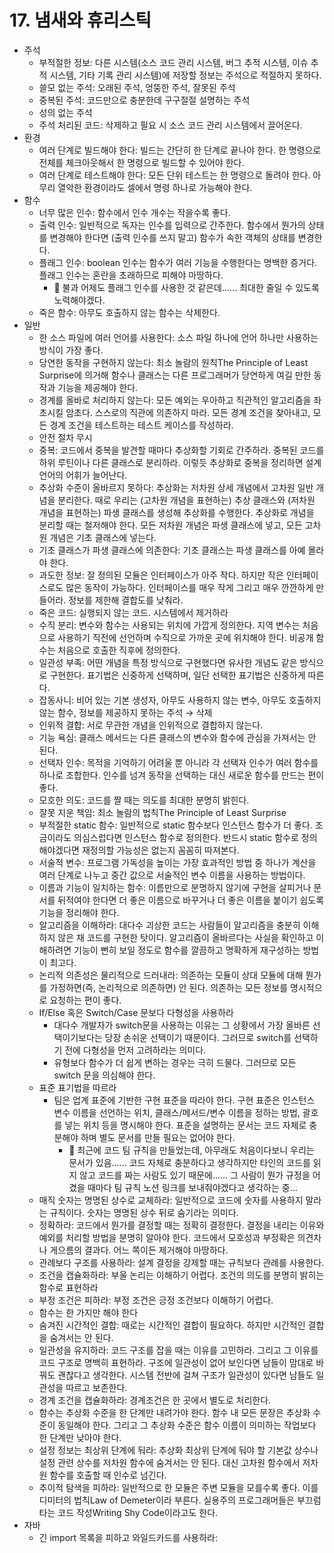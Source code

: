 # 17. 냄새와 휴리스틱

- 주석
  - 부적절한 정보: 다른 시스템(소스 코드 관리 시스템, 버그 추적 시스템, 이슈 추적 시스템, 기타 기록 관리 시스템)에 저장할 정보는 주석으로 적절하지 못하다.
  - 쓸모 없는 주석: 오래된 주석, 엉뚱한 주석, 잘못된 주석
  - 중복된 주석: 코드만으로 충분한데 구구절절 설명하는 주석
  - 성의 없는 주석
  - 주석 처리된 코드: 삭제하고 필요 시 소스 코드 관리 시스템에서 끌어온다.
- 환경
  - 여러 단계로 빌드해야 한다: 빌드는 간단히 한 단계로 끝나야 한다. 한 명령으로 전체를 체크아웃해서 한 명령으로 빌드할 수 있어야 한다.
  - 여러 단계로 테스트해야 한다: 모든 단위 테스트는 한 명령으로 돌려야 한다. 아무리 열악한 환경이라도 셀에서 명령 하나로 가능해야 한다.
- 함수
  - 너무 많은 인수: 함수에서 인수 개수는 작을수록 좋다.
  - 출력 인수: 일반적으로 독자는 인수를 입력으로 간주한다. 함수에서 뭔가의 상태를 변경해야 한다면 (출력 인수를 쓰지 말고) 함수가 속한 객체의 상태를 변경한다.
  - 플래그 인수: boolean 인수는 함수가 여러 기능을 수행한다는 명백한 증거다. 플래그 인수는 혼란을 초래하므로 피해야 마땅하다.
    - :rabbit: 불과 어제도 플래그 인수를 사용한 것 같은데...... 최대한 줄일 수 있도록 노력해야겠다.
  - 죽은 함수: 아무도 호출하지 않는 함수는 삭제한다.
- 일반
  - 한 소스 파일에 여러 언어를 사용한다: 소스 파일 하나에 언어 하나만 사용하는 방식이 가장 좋다.
  - 당연한 동작을 구현하지 않는다: 최소 놀람의 원칙The Principle of Least Surprise에 의거해 함수나 클래스는 다른 프로그래머가 당연하게 여길 만한 동작과 기능을 제공해야 한다.
  - 경계를 올바로 처리하지 않는다: 모든 예외는 우아하고 직관적인 알고리즘을 좌초시킬 암초다. 스스로의 직관에 의존하지 마라. 모든 경계 조건을 찾아내고, 모든 경계 조건을 테스트하는 테스트 케이스를 작성하라.
  - 안전 절차 무시
  - 중복: 코드에서 중복을 발견할 때마다 추상화할 기회로 간주하라. 중복된 코드를 하위 루틴이나 다른 클래스로 분리하라. 이렇듯 추상화로 중복을 정리하면 설계 언어의 어휘가 늘어난다.
  - 추상화 수준이 올바르지 못하다: 추상화는 저차원 상세 개념에서 고차원 일반 개념을 분리한다. 때로 우리는 (고차원 개념을 표현하는) 추상 클래스와 (저차원 개념을 표현하는) 파생 클래스를 생성해 추상화를 수행한다. 추상화로 개념을 분리할 때는 철저해야 한다. 모든 저차원 개념은 파생 클래스에 넣고, 모든 고차원 개념은 기초 클래스에 넣는다.
  - 기초 클래스가 파생 클래스에 의존한다: 기초 클래스는 파생 클래스를 아예 몰라야 한다. 
  - 과도한 정보: 잘 정의된 모듈은 인터페이스가 아주 작다. 하지만 작은 인터페이스로도 많은 동작이 가능하다. 인터페이스를 매우 작게 그리고 매우 깐깐하게 만들어라. 정보를 제한해 결합도를 낮춰라.
  - 죽은 코드: 실행되지 않는 코드. 시스템에서 제거하라
  - 수직 분리: 변수와 함수는 사용되는 위치에 가깝게 정의한다. 지역 변수는 처음으로 사용하기 직전에 선언하며 수직으로 가까운 곳에 위치해야 한다. 비공개 함수는 처음으로 호출한 직후에 정의한다.
  - 일관성 부족: 어떤 개념을 특정 방식으로 구현했다면 유사한 개념도 같은 방식으로 구현한다. 표기법은 신중하게 선택하며, 일단 선택한 표기법은 신중하게 따른다.
  - 잡동사니: 비어 있는 기본 생성자, 아무도 사용하지 않는 변수, 아무도 호출하지 않는 함수, 정보를 제공하지 못하는 주석 → 삭제
  - 인위적 결합: 서로 무관한 개념을 인위적으로 결합하지 않는다.
  - 기능 욕심: 클래스 메서드는 다른 클래스의 변수와 함수에 관심을 가져서는 안 된다.
  - 선택자 인수: 목적을 기억하기 어려울 뿐 아니라 각 선택자 인수가 여러 함수를 하나로 조합한다. 인수를 넘겨 동작을 선택하는 대신 새로운 함수를 만드는 편이 좋다.
  - 모호한 의도: 코드를 짤 때는 의도를 최대한 분명히 밝힌다.
  - 잘못 지운 책임: 최소 놀람의 법칙The Principle of Least Surprise
  - 부적절한 static 함수: 일반적으로 static 함수보다 인스턴스 함수가 더 좋다. 조금이라도 의심스럽다면 인스턴스 함수로 정의한다. 반드시 static 함수로 정의해야겠다면 재정의할 가능성은 없는지 꼼꼼히 따져본다.
  - 서술적 변수: 프로그램 가독성을 높이는 가장 효과적인 방법 중 하나가 계산을 여러 단계로 나누고 중간 값으로 서술적인 변수 이름을 사용하는 방법이다.
  - 이름과 기능이 일치하는 함수: 이름만으로 분명하지 않기에 구현을 살피거나 문서를 뒤적여야 한다면 더 좋은 이름으로 바꾸거나 더 좋은 이름을 붙이기 쉽도록 기능을 정리해야 한다.
  - 알고리즘을 이해하라: 대다수 괴상한 코드는 사람들이 알고리즘을 충분히 이해하지 않은 채 코드를 구현한 탓이다. 알고리즘이 올바르다는 사실을 확인하고 이해하려면 기능이 뻔히 보일 정도로 함수를 깔끔하고 명확하게 재구성하는 방법이 최고다.
  - 논리적 의존성은 물리적으로 드러내라: 의존하는 모듈이 상대 모듈에 대해 뭔가를 가정하면(즉, 논리적으로 의존하면) 안 된다. 의존하는 모든 정보를 명시적으로 요청하는 편이 좋다.
  - If/Else 혹은 Switch/Case 문보다 다형성을 사용하라
    - 대다수 개발자가 switch문을 사용하는 이유는 그 상황에서 가장 올바른 선택이기보다는 당장 손쉬운 선택이기 때문이다. 그러므로 switch를 선택하기 전에 다형성을 먼저 고려하라는 의미다.
    - 유형보다 함수가 더 쉽게 변하는 경우는 극히 드물다. 그러므로 모든 switch 문을 의심해야 한다.
  - 표준 표기법을 따르라
    - 팀은 업계 표준에 기반한 구현 표준을 따라야 한다. 구현 표준은 인스턴스 변수 이름을 선언하는 위치, 클래스/메서드/변수 이름을 정하는 방법, 괄호를 넣는 위치 등을 명시해야 한다. 표준을 설명하는 문서는 코드 자체로 충분해야 하며 별도 문서를 만들 필요는 없어야 한다.
      - :rabbit: 최근에 코드 팀 규칙을 만들었는데, 아무래도 처음이다보니 우리는 문서가 있음...... 코드 자체로 충분하다고 생각하지만 타인의 코드를 읽지 않고 코드를 짜는 사람도 있기 때문에...... 그 사람이 뭔가 규정을 어겼을 때마다 팀 규칙 노션 링크를 보내줘야겠다고 생각하는 중...
  - 매직 숫자는 명명된 상수로 교체하라: 일반적으로 코드에 숫자를 사용하지 말라는 규칙이다. 숫자는 명명된 상수 뒤로 숨기라는 의미다.
  - 정확하라: 코드에서 뭔가를 결정할 때는 정확히 결정한다. 결정을 내리는 이유와 예외를 처리할 방법을 분명히 알아야 한다. 코드에서 모호성과 부정확은 의견차나 게으름의 결과다. 어느 쪽이든 제거해야 마땅하다.
  - 관례보다 구조를 사용하라: 설계 결정을 강제할 때는 규칙보다 관례를 사용한다.
  - 조건을 캡슐화하라: 부울 논리는 이해하기 어렵다. 조건의 의도를 분명히 밝히는 함수로 표현하라
  - 부정 조건은 피하라: 부정 조건은 긍정 조건보다 이해하기 어렵다.
  - 함수는 한 가지만 해야 한다
  - 숨겨진 시간적인 결합: 때로는 시간적인 결합이 필요하다. 하지만 시간적인 결합을 숨겨서는 안 된다.
  - 일관성을 유지하라: 코드 구조를 잡을 때는 이유를 고민하라. 그리고 그 이유를 코드 구조로 명백히 표현하라. 구조에 일관성이 없어 보인다면 남들이 맘대로 바꿔도 괜찮다고 생각한다. 시스템 전반에 걸쳐 구조가 일관성이 있다면 남들도 일관성을 따르고 보존한다.
  - 경계 조건을 캡슐화하라: 경계조건은 한 곳에서 별도로 처리한다.
  - 함수는 추상화 수준을 한 단계만 내려가야 한다. 함수 내 모든 문장은 추상화 수준이 동일해야 한다. 그리고 그 추상화 수준은 함수 이름이 의미하는 작업보다 한 단계만 낮아야 한다.
  - 설정 정보는 최상위 단계에 둬라: 추상화 최상위 단계에 둬야 할 기본값 상수나 설정 관련 상수를 저차원 함수에 숨겨서는 안 된다. 대신 고차원 함수에서 저차원 함수를 호출할 때 인수로 넘긴다.
  - 추이적 탐색을 피하라: 일반적으로 한 모듈은 주변 모듈을 모를수록 좋다. 이를 디미터의 법칙Law of Demeter이라 부른다. 실용주의 프로그래머들은 부끄럼 타는 코드 작성Writing Shy Code이라고도 한다.
- 자바
  - 긴 import 목록을 피하고 와일드카드를 사용하라: 
